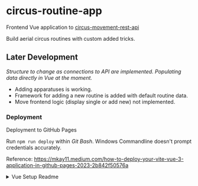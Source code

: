 # circus-routine-app

Frontend Vue application to [circus-movement-rest-api](https://github.com/CompChimera/circus-movement-rest-api)

Build aerial circus routines with custom added tricks. 

## Later Development
*Structure to change as connections to API are implemented. Populating data directly in Vue at the moment.*

* Adding apparatuses is working.
* Framework for adding a new routine is added with default routine data. 
* Move frontend logic (display single or add new) not implemented.


### Deployment
Deployment to GitHub Pages

Run `npm run deploy` within *Git Bash*. Windows Commandline doesn't prompt credentials accurately. 

Reference: https://mkay11.medium.com/how-to-deploy-your-vite-vue-3-application-in-github-pages-2023-2b842f50576a

<details>
<summary>Vue Setup Readme</summary>

This template should help get you started developing with Vue 3 in Vite.

## Recommended IDE Setup

[VSCode](https://code.visualstudio.com/) + [Volar](https://marketplace.visualstudio.com/items?itemName=Vue.volar) (and disable Vetur) + [TypeScript Vue Plugin (Volar)](https://marketplace.visualstudio.com/items?itemName=Vue.vscode-typescript-vue-plugin).

## Type Support for `.vue` Imports in TS

TypeScript cannot handle type information for `.vue` imports by default, so we replace the `tsc` CLI with `vue-tsc` for type checking. In editors, we need [TypeScript Vue Plugin (Volar)](https://marketplace.visualstudio.com/items?itemName=Vue.vscode-typescript-vue-plugin) to make the TypeScript language service aware of `.vue` types.

If the standalone TypeScript plugin doesn't feel fast enough to you, Volar has also implemented a [Take Over Mode](https://github.com/johnsoncodehk/volar/discussions/471#discussioncomment-1361669) that is more performant. You can enable it by the following steps:

1. Disable the built-in TypeScript Extension
    1) Run `Extensions: Show Built-in Extensions` from VSCode's command palette
    2) Find `TypeScript and JavaScript Language Features`, right click and select `Disable (Workspace)`
2. Reload the VSCode window by running `Developer: Reload Window` from the command palette.

## Customize configuration

See [Vite Configuration Reference](https://vitejs.dev/config/).

## Project Setup

```sh
npm install
```

### Compile and Hot-Reload for Development

```sh
npm run dev
```

### Type-Check, Compile and Minify for Production

```sh
npm run build
```

### Run Unit Tests with [Vitest](https://vitest.dev/)

```sh
npm run test:unit
```

### Lint with [ESLint](https://eslint.org/)

```sh
npm run lint
```
</details>